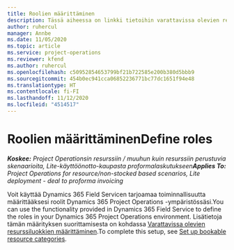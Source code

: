 ```yaml
---
title: Roolien määrittäminen
description: Tässä aiheessa on linkki tietoihin varattavissa olevien resurssiluokkien määrittämisestä.
author: ruhercul
manager: Annbe
ms.date: 11/05/2020
ms.topic: article
ms.service: project-operations
ms.reviewer: kfend
ms.author: ruhercul
ms.openlocfilehash: c50952854653799bf21b722585e200b380d5bbb9
ms.sourcegitcommit: 454b0ec941cca06852236771bc77dc1651f94e48
ms.translationtype: HT
ms.contentlocale: fi-FI
ms.lasthandoff: 11/12/2020
ms.locfileid: "4514517"
---
```

# <a name="define-roles"></a><span data-ttu-id="2d967-103">Roolien määrittäminen</span><span class="sxs-lookup"><span data-stu-id="2d967-103">Define roles</span></span>

<span data-ttu-id="2d967-104">_**Koskee:** Project Operationsin resurssiin / muuhun kuin resurssiin perustuvia skenaarioita, Lite-käyttöönotto-kaupasta proformalaskutukseen_</span><span class="sxs-lookup"><span data-stu-id="2d967-104">_**Applies To:** Project Operations for resource/non-stocked based scenarios, Lite deployment - deal to proforma invoicing_</span></span>

<span data-ttu-id="2d967-105">Voit käyttää Dynamics 365 Field Servicen tarjoamaa toiminnallisuutta määrittääksesi roolit Dynamics 365 Project Operations -ympäristössäsi.</span><span class="sxs-lookup"><span data-stu-id="2d967-105">You can use the functionality provided in Dynamics 365 Field Service to define the roles in your Dynamics 365 Project Operations environment.</span></span> <span data-ttu-id="2d967-106">Lisätietoja tämän määrityksen suorittamisesta on kohdassa [Varattavissa olevien resurssiluokkien määrittäminen](https://docs.microsoft.com/dynamics365/field-service/set-up-bookable-resource-categories).</span><span class="sxs-lookup"><span data-stu-id="2d967-106">To complete this setup, see [Set up bookable resource categories](https://docs.microsoft.com/dynamics365/field-service/set-up-bookable-resource-categories).</span></span>
